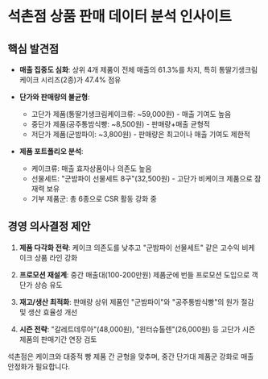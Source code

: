 # 석촌점 상품 판매 데이터 분석 인사이트

## 핵심 발견점

- **매출 집중도 심화**: 상위 4개 제품이 전체 매출의 61.3%를 차지, 특히 통딸기생크림케이크 시리즈(2종)가 47.4% 점유
  
- **단가와 판매량의 불균형**:
  * 고단가 제품(통딸기생크림케이크류: ~59,000원) - 매출 기여도 높음
  * 중단가 제품(공주통밤식빵: ~8,500원) - 판매량+매출 균형적
  * 저단가 제품(군밤파이: ~3,800원) - 판매량은 최고이나 매출 기여도 제한적

- **제품 포트폴리오 분석**:
  * 케이크류: 매출 효자상품이나 의존도 높음
  * 선물세트: "군밤파이 선물세트 8구"(32,500원) - 고단가 비케이크 제품으로 잠재력 보유
  * 기부 제품군: 총 6종으로 CSR 활동 강화 중

## 경영 의사결정 제안

1. **제품 다각화 전략**: 케이크 의존도를 낮추고 "군밤파이 선물세트" 같은 고수익 비케이크 상품 라인 강화

2. **프로모션 재설계**: 중간 매출대(100-200만원) 제품군에 번들 프로모션 도입으로 객단가 상승 유도

3. **재고/생산 최적화**: 판매량 상위 제품인 "군밤파이"와 "공주통밤식빵"의 원가 절감 및 생산 효율성 개선

4. **시즌 전략**: "갈레트데루아"(48,000원), "윈터슈톨렌"(26,000원) 등 고단가 시즌 제품의 판매기간 연장 검토

석촌점은 케이크와 대중적 빵 제품 간 균형을 맞추며, 중간 단가대 제품군 강화로 매출 안정화가 필요합니다.